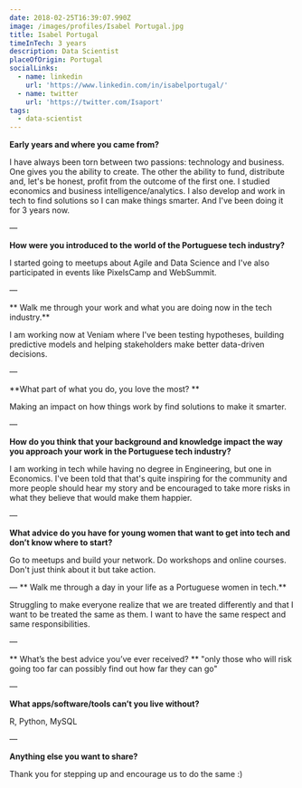 ```yaml
---
date: 2018-02-25T16:39:07.990Z
image: /images/profiles/Isabel Portugal.jpg
title: Isabel Portugal
timeInTech: 3 years
description: Data Scientist
placeOfOrigin: Portugal
socialLinks:
  - name: linkedin
    url: 'https://www.linkedin.com/in/isabelportugal/'
  - name: twitter
    url: 'https://twitter.com/Isaport'
tags:
  - data-scientist
---
```

**Early years and where you came from?**

I have always been torn between two passions: technology and business. One gives you the ability to create. The other the ability to fund, distribute and, let's be honest, profit from the outcome of the first one.
I studied economics and business intelligence/analytics. I also develop and work in tech to find solutions so I can make things smarter.  And I've been doing it for 3 years now.

—

**How were you introduced to the world of the Portuguese tech industry?**

I started going to meetups about Agile and Data Science and I've also participated in events like PixelsCamp and WebSummit. 

—

**
Walk me through your work and what you are doing now in the tech industry.**

I am working now at Veniam where I've been testing hypotheses, building predictive models and helping stakeholders make better data-driven decisions. 

—

**What part of what you do, you love the most?
**

Making an impact on how things work by find solutions to make it smarter.

—

**How do you think that your background and knowledge impact the way you approach your work in the Portuguese tech industry?**


I am working in tech while having no degree in Engineering, but one in Economics. I've been told that that's quite inspiring for the community and more people should hear my story and be encouraged to take more risks in what they believe that would make them happier.

—

**What advice do you have for young women that want to get into tech and don’t know where to start?**

Go to meetups and build your network. Do workshops and online courses. Don't just think about it but take action. 

—
**
Walk me through a day in your life as a Portuguese women in tech.**

Struggling to make everyone realize that we are treated differently and that I want to be treated the same as them. I want to have the same respect and same responsibilities.

—

**
What’s the best advice you’ve ever received?
**
"only those who will risk going too far can possibly find out how far they can go"


—


**What apps/software/tools can’t you live without?**

R, Python, MySQL


—

**Anything else you want to share?**

Thank you for stepping up and encourage us to do the same :)

